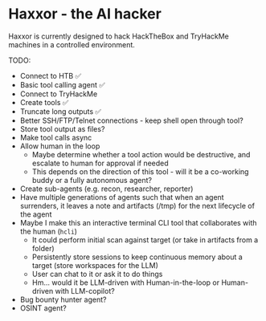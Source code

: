 # Haxxor - the AI hacker

Haxxor is currently designed to hack HackTheBox and TryHackMe machines in a controlled environment.

TODO:
- Connect to HTB ✅
- Basic tool calling agent ✅
- Connect to TryHackMe
- Create tools ✅
- Truncate long outputs ✅
- Better SSH/FTP/Telnet connections - keep shell open through tool?
- Store tool output as files?
- Make tool calls async
- Allow human in the loop
  - Maybe determine whether a tool action would be destructive, and escalate to human for approval if needed
  - This depends on the direction of this tool - will it be a co-working buddy or a fully autonomous agent?
- Create sub-agents (e.g. recon, researcher, reporter)
- Have multiple generations of agents such that when an agent surrenders, it leaves a note and artifacts (/tmp) for the next lifecycle of the agent 
- Maybe I make this an interactive terminal CLI tool that collaborates with the human (`hcli`)
  - It could perform initial scan against target (or take in artifacts from a folder)
  - Persistently store sessions to keep continuous memory about a target (store workspaces for the LLM)
  - User can chat to it or ask it to do things
  - Hm... would it be LLM-driven with Human-in-the-loop or Human-driven with LLM-copilot?
- Bug bounty hunter agent?
- OSINT agent?
